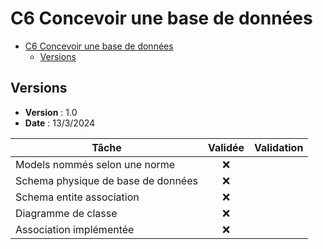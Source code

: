 # C6 Concevoir une base de données

- [C6 Concevoir une base de données](#c6-concevoir-une-base-de-données)
  - [Versions](#versions)

## Versions

- **Version** : 1.0
- **Date** : 13/3/2024

| Tâche                              | Validée | Validation |
| ---------------------------------- | :-----: | ---------- |
| Models nommés selon une norme      |   ❌    |            |
| Schema physique de base de données |   ❌    |            |
| Schema entite association          |   ❌    |            |
| Diagramme de classe                |   ❌    |            |
| Association implémentée            |   ❌    |            |
